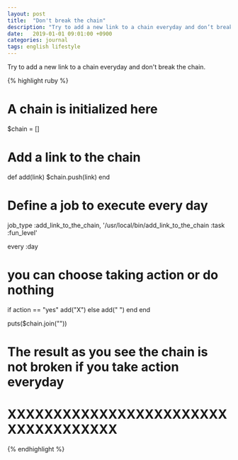 ```yaml
---
layout: post
title:  "Don't break the chain"
description: "Try to add a new link to a chain everyday and don’t break the chain."
date:   2019-01-01 09:01:00 +0900
categories: journal
tags: english lifestyle
---
```


Try to add a new link to a chain everyday and don't break the chain.

{% highlight ruby %}
# A chain is initialized here
$chain = []

# Add a link to the chain
def add(link)
  $chain.push(link)
end

# Define a job to execute every day
job_type :add_link_to_the_chain, '/usr/local/bin/add_link_to_the_chain :task :fun_level'

every :day
  # you can choose taking action or do nothing
  if action == "yes"
    add("X")
  else
    add(" ")
  end
end

puts($chain.join(""))
# The result as you see the chain is not broken if you take action everyday
# XXXXXXXXXXXXXXXXXXXXXXXXXXXXXXXXXXXX
{% endhighlight %}
